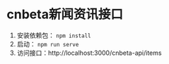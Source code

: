 # cnbeta新闻资讯接口

1. 安装依赖包：
   `npm install`
1. 启动： `npm run serve `
1. 访问接口：http://localhost:3000/cnbeta-api/items